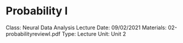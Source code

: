 # Probability I

Class: Neural Data Analysis
Lecture Date: 09/02/2021
Materials: 02-probabilityreviewI.pdf
Type: Lecture
Unit: Unit 2